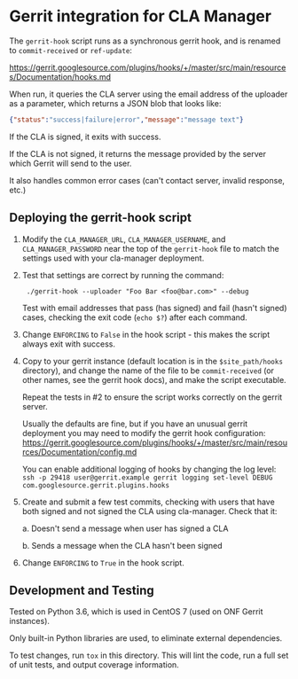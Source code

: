 # Gerrit integration for CLA Manager

The `gerrit-hook` script runs as a synchronous gerrit hook, and is renamed to
`commit-received` or `ref-update`:

https://gerrit.googlesource.com/plugins/hooks/+/master/src/main/resources/Documentation/hooks.md

When run, it queries the CLA server using the email address of the uploader as
a parameter, which returns a JSON blob that looks like:

```json
{"status":"success|failure|error","message":"message text"}
```

If the CLA is signed, it exits with success.

If the CLA is not signed, it returns the message provided by the server which
Gerrit will send to the user.

It also handles common error cases (can't contact server, invalid response,
etc.)

## Deploying the gerrit-hook script

1. Modify the `CLA_MANAGER_URL`, `CLA_MANAGER_USERNAME`, and
   `CLA_MANAGER_PASSWORD` near the top of the `gerrit-hook` file to match the
   settings used with your cla-manager deployment.

2. Test that settings are correct by running the command:

        ./gerrit-hook --uploader "Foo Bar <foo@bar.com>" --debug

   Test with email addresses that pass (has signed) and fail (hasn't signed)
   cases, checking the exit code (`echo $?`) after each command.

3. Change `ENFORCING` to `False` in the hook script - this makes the script
   always exit with success.

4. Copy to your gerrit instance (default location is in the `$site_path/hooks`
   directory), and change the name of the file to be `commit-received` (or
   other names, see the gerrit hook docs), and make the script executable.

   Repeat the tests in #2 to ensure the script works correctly on the gerrit
   server.

   Usually the defaults are fine, but if you have an unusual gerrit deployment
   you may need to modify the gerrit hook configuration:
   https://gerrit.googlesource.com/plugins/hooks/+/master/src/main/resources/Documentation/config.md

   You can enable additional logging of hooks by changing the log level:
   `ssh -p 29418 user@gerrit.example gerrit logging set-level DEBUG com.googlesource.gerrit.plugins.hooks`

5. Create and submit a few test commits, checking with users that have both
   signed and not signed the CLA using cla-manager.  Check that it:

   a. Doesn't send a message when user has signed a CLA

   b. Sends a message when the CLA hasn't been signed

6. Change `ENFORCING` to `True` in the hook script.

## Development and Testing

Tested on Python 3.6, which is used in CentOS 7 (used on ONF Gerrit instances).

Only built-in Python libraries are used, to eliminate external dependencies.

To test changes, run `tox` in this directory. This will lint the code, run a
full set of unit tests, and output coverage information.
